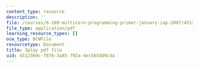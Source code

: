 ```yaml
---
content_type: resource
description: ''
file: /courses/6-189-multicore-programming-primer-january-iap-2007/4512369c70763a85792a4ec565409cda_sOiuF18PTIs.pdf
file_type: application/pdf
learning_resource_types: []
ocw_type: OCWFile
resourcetype: Document
title: 3play pdf file
uid: 4512369c-7076-3a85-792a-4ec565409cda
---
```

